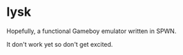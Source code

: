 # lysk
Hopefully, a functional Gameboy emulator written in SPWN.

It don't work yet so don't get excited.